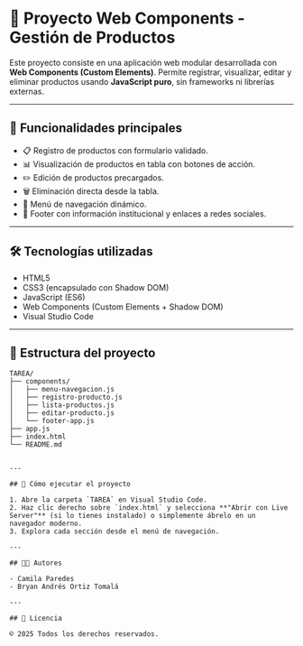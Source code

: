 # 🧩 Proyecto Web Components - Gestión de Productos

Este proyecto consiste en una aplicación web modular desarrollada con **Web Components (Custom Elements)**. Permite registrar, visualizar, editar y eliminar productos usando **JavaScript puro**, sin frameworks ni librerías externas.

---

## 📌 Funcionalidades principales

- 📋 Registro de productos con formulario validado.
- 📊 Visualización de productos en tabla con botones de acción.
- ✏️ Edición de productos precargados.
- 🗑 Eliminación directa desde la tabla.
- 🧭 Menú de navegación dinámico.
- 📎 Footer con información institucional y enlaces a redes sociales.

---

## 🛠 Tecnologías utilizadas

- HTML5
- CSS3 (encapsulado con Shadow DOM)
- JavaScript (ES6)
- Web Components (Custom Elements + Shadow DOM)
- Visual Studio Code

---

## 📁 Estructura del proyecto

```plaintext
TAREA/
├── components/
│   ├── menu-navegacion.js
│   ├── registro-producto.js
│   ├── lista-productos.js
│   ├── editar-producto.js
│   └── footer-app.js
├── app.js
├── index.html
└── README.md


---

## 🚀 Cómo ejecutar el proyecto

1. Abre la carpeta `TAREA` en Visual Studio Code.
2. Haz clic derecho sobre `index.html` y selecciona **"Abrir con Live Server"** (si lo tienes instalado) o simplemente ábrelo en un navegador moderno.
3. Explora cada sección desde el menú de navegación.

---

## 👩‍💻 Autores

- Camila Paredes
- Bryan Andrés Ortiz Tomalá

---

## 🧾 Licencia

© 2025 Todos los derechos reservados.
